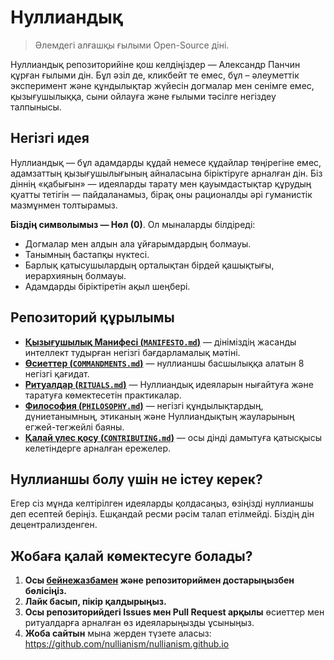 # Нуллиандық 

> Әлемдегі алғашқы ғылыми Open-Source діні.

Нуллиандық репозиторийіне қош келдіңіздер — Александр Панчин құрған ғылыми дін. Бұл әзіл де, кликбейт те емес, бұл – әлеуметтік эксперимент және құндылықтар жүйесін догмалар мен сенімге емес, қызығушылыққа, сыни ойлауға және ғылыми тәсілге негіздеу талпынысы.

## Негізгі идея

Нуллиандық — бұл адамдарды құдай немесе құдайлар төңірегіне емес, адамзаттың қызығушылығының айналасына біріктіруге арналған дін. Біз діннің «қабығын» — идеяларды тарату мен қауымдастықтар құрудың қуатты тетігін — пайдаланамыз, бірақ оны рационалды әрі гуманистік мазмұнмен толтырамыз.

**Біздің символымыз — Нөл (0)**. Ол мыналарды білдіреді:

- Догмалар мен алдын ала ұйғарымдардың болмауы.  
- Танымның бастапқы нүктесі.  
- Барлық қатысушылардың орталықтан бірдей қашықтығы, иерархияның болмауы.  
- Адамдарды біріктіретін ақыл шеңбері.  

## Репозиторий құрылымы

- [**Қызығушылық Манифесі (`MANIFESTO.md`)**](./MANIFESTO.md) — дініміздің жасанды интеллект тудырған негізгі бағдарламалық мәтіні.  
- [**Өсиеттер (`COMMANDMENTS.md`)**](./COMMANDMENTS.md) — нуллианшы басшылыққа алатын 8 негізгі қағидат.  
- [**Ритуалдар (`RITUALS.md`)**](./RITUALS.md) — Нуллиандық идеяларын нығайтуға және таратуға көмектесетін практикалар.  
- [**Философия (`PHILOSOPHY.md`)**](./PHILOSOPHY.md) — негізгі құндылықтардың, дүниетанымның, этиканың және Нуллиандықтың жауларының егжей-тегжейлі баяны.  
- [**Қалай үлес қосу (`CONTRIBUTING.md`)**](./CONTRIBUTING.md) — осы дінді дамытуға қатысқысы келетіндерге арналған ережелер.  

## Нуллианшы болу үшін не істеу керек?

Егер сіз мұнда келтірілген идеяларды қолдасаңыз, өзіңізді нуллианшы деп есептей беріңіз. Ешқандай ресми рәсім талап етілмейді. Біздің дін децентрализденген.

## Жобаға қалай көмектесуге болады?

1. **Осы [бейнежазбамен](https://www.youtube.com/watch?v=mCErecXWGCc) және репозиториймен достарыңызбен бөлісіңіз.**  
2. **Лайк басып, пікір қалдырыңыз.**  
3. **Осы репозиторийдегі Issues мен Pull Request арқылы** өсиеттер мен ритуалдарға арналған өз идеяларыңызды ұсыныңыз.  
4. **Жоба сайтын** мына жерден түзете аласыз: https://github.com/nullianism/nullianism.github.io